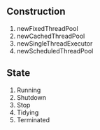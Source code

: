 ## Construction ##

1. newFixedThreadPool
2. newCachedThreadPool
3. newSingleThreadExecutor
4. newScheduledThreadPool

## State ##

1. Running
2. Shutdown
3. Stop
4. Tidying
5. Terminated
